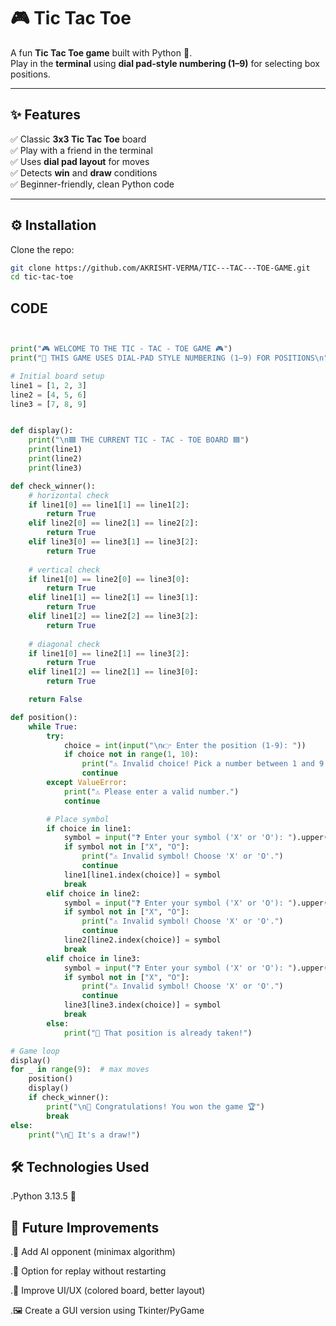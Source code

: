 # 🎮 Tic Tac Toe  

A fun **Tic Tac Toe game** built with Python 🐍.  
Play in the **terminal** using **dial pad-style numbering (1–9)** for selecting box positions.  

---

## ✨ Features  
✅ Classic **3x3 Tic Tac Toe** board  
✅ Play with a friend in the terminal  
✅ Uses **dial pad layout** for moves  
✅ Detects **win** and **draw** conditions  
✅ Beginner-friendly, clean Python code  

---

## ⚙️ Installation  

Clone the repo:  
```bash
git clone https://github.com/AKRISHT-VERMA/TIC---TAC---TOE-GAME.git
cd tic-tac-toe
```
## CODE
```python


print("🎮 WELCOME TO THE TIC - TAC - TOE GAME 🎮")
print("📌 THIS GAME USES DIAL-PAD STYLE NUMBERING (1–9) FOR POSITIONS\n")

# Initial board setup
line1 = [1, 2, 3]
line2 = [4, 5, 6]
line3 = [7, 8, 9]


def display():
    print("\n🟦 THE CURRENT TIC - TAC - TOE BOARD 🟦")
    print(line1)
    print(line2)
    print(line3)

def check_winner():
    # horizontal check
    if line1[0] == line1[1] == line1[2]:
        return True
    elif line2[0] == line2[1] == line2[2]:
        return True
    elif line3[0] == line3[1] == line3[2]:
        return True
    
    # vertical check
    if line1[0] == line2[0] == line3[0]:
        return True
    elif line1[1] == line2[1] == line3[1]:
        return True
    elif line1[2] == line2[2] == line3[2]:
        return True
    
    # diagonal check
    if line1[0] == line2[1] == line3[2]:
        return True
    elif line1[2] == line2[1] == line3[0]:
        return True

    return False

def position():
    while True:
        try:
            choice = int(input("\n👉 Enter the position (1-9): "))
            if choice not in range(1, 10):
                print("⚠️ Invalid choice! Pick a number between 1 and 9.")
                continue
        except ValueError:
            print("⚠️ Please enter a valid number.")
            continue

        # Place symbol
        if choice in line1:
            symbol = input("❓ Enter your symbol ('X' or 'O'): ").upper()
            if symbol not in ["X", "O"]:
                print("⚠️ Invalid symbol! Choose 'X' or 'O'.")
                continue
            line1[line1.index(choice)] = symbol
            break
        elif choice in line2:
            symbol = input("❓ Enter your symbol ('X' or 'O'): ").upper()
            if symbol not in ["X", "O"]:
                print("⚠️ Invalid symbol! Choose 'X' or 'O'.")
                continue
            line2[line2.index(choice)] = symbol
            break
        elif choice in line3:
            symbol = input("❓ Enter your symbol ('X' or 'O'): ").upper()
            if symbol not in ["X", "O"]:
                print("⚠️ Invalid symbol! Choose 'X' or 'O'.")
                continue
            line3[line3.index(choice)] = symbol
            break
        else:
            print("🚫 That position is already taken!")

# Game loop
display()
for _ in range(9):  # max moves
    position()
    display()
    if check_winner():
        print("\n🎉 Congratulations! You won the game 🏆")
        break
else:
    print("\n🤝 It's a draw!")
```

## 🛠️ Technologies Used

 .Python 3.13.5 🐍

## 🚀 Future Improvements

  .🤖 Add AI opponent (minimax algorithm)

   .🔁 Option for replay without restarting

   .🎨 Improve UI/UX (colored board, better layout)

   .🖼️ Create a GUI version using Tkinter/PyGame

